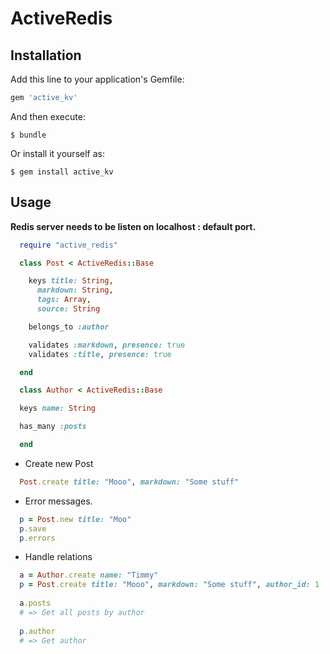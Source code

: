 # ActiveRedis

## Installation

Add this line to your application's Gemfile:

```ruby
gem 'active_kv'
```

And then execute:

    $ bundle

Or install it yourself as:

    $ gem install active_kv

## Usage

**Redis server needs to be listen on localhost : default port.**

```ruby
  require "active_redis"

  class Post < ActiveRedis::Base

    keys title: String,
      markdown: String,
      tags: Array,
      source: String

    belongs_to :author

    validates :markdown, presence: true
    validates :title, presence: true

  end

  class Author < ActiveRedis::Base

  keys name: String

  has_many :posts

  end
```

* Create new Post

```ruby
  Post.create title: "Mooo", markdown: "Some stuff"
```

* Error messages.

```ruby
  p = Post.new title: "Moo"
  p.save
  p.errors
```

* Handle relations

```ruby
  a = Author.create name: "Timmy"
  p = Post.create title: "Mooo", markdown: "Some stuff", author_id: 1
  
  a.posts 
  # => Get all posts by author
  
  p.author 
  # => Get author
```
